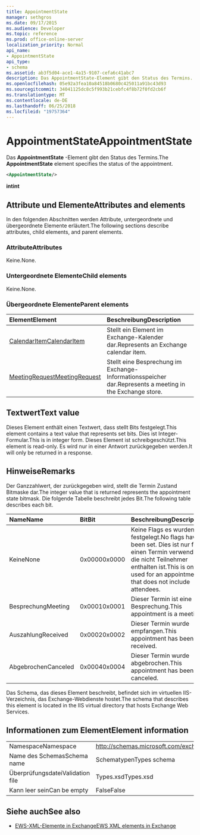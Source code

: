 ```yaml
---
title: AppointmentState
manager: sethgros
ms.date: 09/17/2015
ms.audience: Developer
ms.topic: reference
ms.prod: office-online-server
localization_priority: Normal
api_name:
- AppointmentState
api_type:
- schema
ms.assetid: ab3f5d04-ace1-4a15-9107-cefa6c41abc7
description: Das AppointmentState-Element gibt den Status des Termins.
ms.openlocfilehash: 05e92a3fea10a84518b0680c425011a91bc43d93
ms.sourcegitcommit: 34041125dc8c5f993b21cebfc4f8b72f0fd2cb6f
ms.translationtype: MT
ms.contentlocale: de-DE
ms.lasthandoff: 06/25/2018
ms.locfileid: "19757364"
---
```

# <a name="appointmentstate"></a><span data-ttu-id="117fd-103">AppointmentState</span><span class="sxs-lookup"><span data-stu-id="117fd-103">AppointmentState</span></span>

<span data-ttu-id="117fd-104">Das **AppointmentState** -Element gibt den Status des Termins.</span><span class="sxs-lookup"><span data-stu-id="117fd-104">The **AppointmentState** element specifies the status of the appointment.</span></span> 
  
```XML
<AppointmentState/>
```

 <span data-ttu-id="117fd-105">**int**</span><span class="sxs-lookup"><span data-stu-id="117fd-105">**int**</span></span>
## <a name="attributes-and-elements"></a><span data-ttu-id="117fd-106">Attribute und Elemente</span><span class="sxs-lookup"><span data-stu-id="117fd-106">Attributes and elements</span></span>

<span data-ttu-id="117fd-107">In den folgenden Abschnitten werden Attribute, untergeordnete und übergeordnete Elemente erläutert.</span><span class="sxs-lookup"><span data-stu-id="117fd-107">The following sections describe attributes, child elements, and parent elements.</span></span>
  
### <a name="attributes"></a><span data-ttu-id="117fd-108">Attribute</span><span class="sxs-lookup"><span data-stu-id="117fd-108">Attributes</span></span>

<span data-ttu-id="117fd-109">Keine.</span><span class="sxs-lookup"><span data-stu-id="117fd-109">None.</span></span>
  
### <a name="child-elements"></a><span data-ttu-id="117fd-110">Untergeordnete Elemente</span><span class="sxs-lookup"><span data-stu-id="117fd-110">Child elements</span></span>

<span data-ttu-id="117fd-111">Keine.</span><span class="sxs-lookup"><span data-stu-id="117fd-111">None.</span></span>
  
### <a name="parent-elements"></a><span data-ttu-id="117fd-112">Übergeordnete Elemente</span><span class="sxs-lookup"><span data-stu-id="117fd-112">Parent elements</span></span>

|<span data-ttu-id="117fd-113">**Element**</span><span class="sxs-lookup"><span data-stu-id="117fd-113">**Element**</span></span>|<span data-ttu-id="117fd-114">**Beschreibung**</span><span class="sxs-lookup"><span data-stu-id="117fd-114">**Description**</span></span>|
|:-----|:-----|
|[<span data-ttu-id="117fd-115">CalendarItem</span><span class="sxs-lookup"><span data-stu-id="117fd-115">CalendarItem</span></span>](calendaritem.md) <br/> |<span data-ttu-id="117fd-116">Stellt ein Element im Exchange-Kalender dar.</span><span class="sxs-lookup"><span data-stu-id="117fd-116">Represents an Exchange calendar item.</span></span>  <br/> |
|[<span data-ttu-id="117fd-117">MeetingRequest</span><span class="sxs-lookup"><span data-stu-id="117fd-117">MeetingRequest</span></span>](meetingrequest.md) <br/> |<span data-ttu-id="117fd-118">Stellt eine Besprechung im Exchange-Informationsspeicher dar.</span><span class="sxs-lookup"><span data-stu-id="117fd-118">Represents a meeting in the Exchange store.</span></span>  <br/> |
   
## <a name="text-value"></a><span data-ttu-id="117fd-119">Textwert</span><span class="sxs-lookup"><span data-stu-id="117fd-119">Text value</span></span>

<span data-ttu-id="117fd-120">Dieses Element enthält einen Textwert, dass stellt Bits festgelegt.</span><span class="sxs-lookup"><span data-stu-id="117fd-120">This element contains a text value that represents set bits.</span></span> <span data-ttu-id="117fd-121">Dies ist Integer-Formular.</span><span class="sxs-lookup"><span data-stu-id="117fd-121">This is in integer form.</span></span> <span data-ttu-id="117fd-122">Dieses Element ist schreibgeschützt.</span><span class="sxs-lookup"><span data-stu-id="117fd-122">This element is read-only.</span></span> <span data-ttu-id="117fd-123">Es wird nur in einer Antwort zurückgegeben werden.</span><span class="sxs-lookup"><span data-stu-id="117fd-123">It will only be returned in a response.</span></span>
  
## <a name="remarks"></a><span data-ttu-id="117fd-124">Hinweise</span><span class="sxs-lookup"><span data-stu-id="117fd-124">Remarks</span></span>

<span data-ttu-id="117fd-125">Der Ganzzahlwert, der zurückgegeben wird, stellt die Termin Zustand Bitmaske dar.</span><span class="sxs-lookup"><span data-stu-id="117fd-125">The integer value that is returned represents the appointment state bitmask.</span></span> <span data-ttu-id="117fd-126">Die folgende Tabelle beschreibt jedes Bit.</span><span class="sxs-lookup"><span data-stu-id="117fd-126">The following table describes each bit.</span></span>
  
|<span data-ttu-id="117fd-127">**Name**</span><span class="sxs-lookup"><span data-stu-id="117fd-127">**Name**</span></span>|<span data-ttu-id="117fd-128">**Bit**</span><span class="sxs-lookup"><span data-stu-id="117fd-128">**Bit**</span></span>|<span data-ttu-id="117fd-129">**Beschreibung**</span><span class="sxs-lookup"><span data-stu-id="117fd-129">**Description**</span></span>|
|:-----|:-----|:-----|
|<span data-ttu-id="117fd-130">Keine</span><span class="sxs-lookup"><span data-stu-id="117fd-130">None</span></span>  <br/> |<span data-ttu-id="117fd-131">0x0000</span><span class="sxs-lookup"><span data-stu-id="117fd-131">0x0000</span></span>  <br/> |<span data-ttu-id="117fd-132">Keine Flags es wurden festgelegt.</span><span class="sxs-lookup"><span data-stu-id="117fd-132">No flags have been set.</span></span> <span data-ttu-id="117fd-133">Dies ist nur für einen Termin verwendet, die nicht Teilnehmer enthalten ist.</span><span class="sxs-lookup"><span data-stu-id="117fd-133">This is only used for an appointment that does not include attendees.</span></span>  <br/> |
|<span data-ttu-id="117fd-134">Besprechung</span><span class="sxs-lookup"><span data-stu-id="117fd-134">Meeting</span></span>  <br/> |<span data-ttu-id="117fd-135">0x0001</span><span class="sxs-lookup"><span data-stu-id="117fd-135">0x0001</span></span>  <br/> |<span data-ttu-id="117fd-136">Dieser Termin ist eine Besprechung.</span><span class="sxs-lookup"><span data-stu-id="117fd-136">This appointment is a meeting.</span></span>  <br/> |
|<span data-ttu-id="117fd-137">Auszahlung</span><span class="sxs-lookup"><span data-stu-id="117fd-137">Received</span></span>  <br/> |<span data-ttu-id="117fd-138">0x0002</span><span class="sxs-lookup"><span data-stu-id="117fd-138">0x0002</span></span>  <br/> |<span data-ttu-id="117fd-139">Dieser Termin wurde empfangen.</span><span class="sxs-lookup"><span data-stu-id="117fd-139">This appointment has been received.</span></span>  <br/> |
|<span data-ttu-id="117fd-140">Abgebrochen</span><span class="sxs-lookup"><span data-stu-id="117fd-140">Canceled</span></span>  <br/> |<span data-ttu-id="117fd-141">0x0004</span><span class="sxs-lookup"><span data-stu-id="117fd-141">0x0004</span></span>  <br/> |<span data-ttu-id="117fd-142">Dieser Termin wurde abgebrochen.</span><span class="sxs-lookup"><span data-stu-id="117fd-142">This appointment has been canceled.</span></span>  <br/> |
   
<span data-ttu-id="117fd-143">Das Schema, das dieses Element beschreibt, befindet sich im virtuellen IIS-Verzeichnis, das Exchange-Webdienste hostet.</span><span class="sxs-lookup"><span data-stu-id="117fd-143">The schema that describes this element is located in the IIS virtual directory that hosts Exchange Web Services.</span></span>
  
## <a name="element-information"></a><span data-ttu-id="117fd-144">Informationen zum Element</span><span class="sxs-lookup"><span data-stu-id="117fd-144">Element information</span></span>

|||
|:-----|:-----|
|<span data-ttu-id="117fd-145">Namespace</span><span class="sxs-lookup"><span data-stu-id="117fd-145">Namespace</span></span>  <br/> |http://schemas.microsoft.com/exchange/services/2006/types  <br/> |
|<span data-ttu-id="117fd-146">Name des Schemas</span><span class="sxs-lookup"><span data-stu-id="117fd-146">Schema name</span></span>  <br/> |<span data-ttu-id="117fd-147">Schematypen</span><span class="sxs-lookup"><span data-stu-id="117fd-147">Types schema</span></span>  <br/> |
|<span data-ttu-id="117fd-148">Überprüfungsdatei</span><span class="sxs-lookup"><span data-stu-id="117fd-148">Validation file</span></span>  <br/> |<span data-ttu-id="117fd-149">Types.xsd</span><span class="sxs-lookup"><span data-stu-id="117fd-149">Types.xsd</span></span>  <br/> |
|<span data-ttu-id="117fd-150">Kann leer sein</span><span class="sxs-lookup"><span data-stu-id="117fd-150">Can be empty</span></span>  <br/> |<span data-ttu-id="117fd-151">False</span><span class="sxs-lookup"><span data-stu-id="117fd-151">False</span></span>  <br/> |
   
## <a name="see-also"></a><span data-ttu-id="117fd-152">Siehe auch</span><span class="sxs-lookup"><span data-stu-id="117fd-152">See also</span></span>

- [<span data-ttu-id="117fd-153">EWS-XML-Elemente in Exchange</span><span class="sxs-lookup"><span data-stu-id="117fd-153">EWS XML elements in Exchange</span></span>](ews-xml-elements-in-exchange.md)

